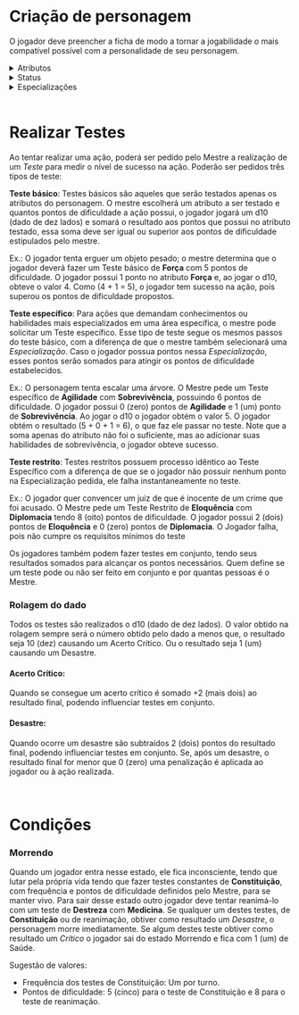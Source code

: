 
# Criação de personagem

  

  

O jogador deve preencher a ficha de modo a tornar a jogabilidade o mais compatível possível com a personalidade de seu personagem.

  

  

<details>

  

<summary>Atributos</summary></br>

  

<p>Atributos representam as habilidades inatas de cada personagem. Certas ações requerem *Testes* que avaliam essas habilidades. Quanto maior o valor do atributo, maior é a probabilidade de sucesso.</p>

  

  

<p>Cada personagem começa com todos os atributos definidos como 0 (zero). O jogador tem à disposição 5 (cinco) pontos para distribuir entre os 7 (sete) atributos disponíveis. Cada atributo pode receber no máximo 1 (um) ponto. Uma única troca é permitida por personagem, consistindo em retirar 1 (um) ponto de um atributo que tenha 0 (zero) pontos (deixando-o com -1) e adicioná-lo a outro atributo que já tenha 1 (um) ponto (aumentando para +2).</p>

  

  

#### Os Atributos são:

  

-  **Força**: É a capacidade física do personagem. Definindo a resistência de seu corpo, a quantidade de carga que o corpo suporta e o poder de seus ataques físicos.

  

-  **Constituição**: É a resistência do corpo do personagem. Aumenta a *imunidade*, fôlego e resistência a mudanças climáticas e necessidades fisiológicas (fome, sede).

  

-  **Raciocínio**: É a capacidade chegar a conclusões baseada em uma sequência de fatos. Facilita encontrar conclusões concretas nas informações obtidas além de facilitar e agilizar o aprendizado de novos conhecimentos.

  

-  **Percepção**: É a capacidade de compreender o ambiente a sua volta. Facilita encontrar informações escondidas e influencia na atenção e foco do personagem.

  

-  **Destreza**: Determina a precisão com que cada tarefa é realizada. Influencia na coordenação motora do personagem e precisão de seus movimentos.

  

-  **Agilidade**: Determina a Mobilidade do corpo e rapidez para realizar tarefas.

  

-  **Eloquência**: Refere-se à habilidade de compreender contextos sociais e expressar pensamentos de maneira clara e compreensível.

  

  

</details>

  

<details>

  

<summary>Status</summary></br>

  

<p>Os Status do personagem possuem valores padrão, que são alterados inicialmente baseado em seus atributos.</p>

  

  

-  **Saúde**: Define a vitalidade do personagem. Se a saúde chegar a 0 (zero) o personagem entra no estado *Morrendo*. A Saúde possui valor padrão de 10.

  

-  **Imunidade**: Define a resistência do corpo a doenças e infecções. Se a Imunidade chegar a 0 (zero) o jogador entra no estado Doente e passa a perder saúde ao longo do tempo. A Imunidade possui o valor padrão de 15 (quinze) pontos, sendo aumentados em 1 (um) para cada ponto de Constituição possuído.

  

-  **Sanidade**: Define a saúde mental do personagem. Define o controle sobre as próprias ações e pensamentos. Baixos valores de Sanidade podem causar alucinações, pesadelos etc. Perder altos valores de Sanidade de uma única vez pode causar um <ins>*Trauma*</ins>. Se chegar a 0 (zero), O jogador entra em estado de Loucura. A Sanidade possui o valor padrão de 12 (doze) pontos, sendo aumentados em 1 (um) para cada ponto de Percepção possuído.

  

</details>

  

<details>

  

<summary>Especializações</summary></br>

  

<p>São habilidades aprendidas e aperfeiçoadas ao longo da vida. Algumas ações mais específicas serão testadas por meio de *Testes Específicos*, os quais podem ser influenciados positivamente pela *Especialização* sugerida. Também existirão algumas Ações restritas que exigirão Testes Restritos que só poderão ser realizados por quem possuir ao menos 1 (um) ponto na especialização requerida.</p>

  

<p>Cada personagem poderá distribuir 7 pontos dentre as 14 Especializações disponíveis, podendo colocar até 2 pontos em cada.</p>

  

  

#### As Especializações são:

  

-  **Medicina**: Saber acerca de medicamentos, plantas medicinais, e possuir conhecimentos fundamentais em curativos e procedimentos cirúrgicos.

-  **Pesquisa**: Maior habilidade e velocidade para buscar e compreender informações obtidas por materiais escritos ou pela fala de outras pessoas

-  **Investigação**: Habilidade de encontrar objetos ou informações importantes no ambiente a volta.

-  **Psicologia**: Habilidade de compreender melhor o comportamento humano e entender como os outros pensam.

-  **Combate físico**: Habilidade de combate usando o próprio corpo como arma.

-  **Armas de fogo**: Habilidade de manusear armas de fogo de forma eficiente e com maior precisão.

-  **Armas corpo a corpo**: Habilidade de manusear armas brancas com maior facilidade e eficiência.

-  **Mecânica**: Habilidade para manusear máquinas e ferramentas de reparo, compreendendo-as de maneira mais aprofundada.

-  **Agropecuária**: Conhecimento aprofundado acerca de plantações, solo, animais e a interação entre eles.

-  **Sobrevivência**: Habilidade e conhecimento acerca do uso de recursos da natureza e atividades básicas para a sobrevivência ao ar livre.

-  **Intimidação**: Habilidade de persuadir outras pessoas através do medo.

-  **Manipulação**: Habilidade de moldar o pensamento das pessoas para chegar ao resultado desejado.

-  **Diplomacia**: Habilidade de argumentar com outras pessoas a fim de convencê-las de um ponto.

-  **Carisma**: Habilidade social de interagir de forma agradável com outras pessoas induzindo-as a confiar mais em você.

</details>

  
</br>

# Realizar Testes

  

Ao tentar realizar uma ação, poderá ser pedido pelo Mestre a realização de um *Teste* para medir o nível de sucesso na ação. Poderão ser pedidos três tipos de teste:

**Teste básico**: Testes básicos são aqueles que serão testados apenas os atributos do personagem. O mestre escolherá um atributo a ser testado e quantos pontos de dificuldade a ação possui, o jogador jogará um d10 (dado de dez lados) e somará o resultado aos pontos que possui no atributo testado, essa soma deve ser igual ou superior aos pontos de dificuldade estipulados pelo mestre.</br>

  

Ex.: O jogador tenta erguer um objeto pesado; o mestre determina que o jogador deverá fazer um Teste básico de **Força** com 5 pontos de dificuldade. O jogador possui 1 ponto no atributo **Força** e, ao jogar o d10, obteve o valor 4. Como (4 + 1 = 5), o jogador tem sucesso na ação, pois superou os pontos de dificuldade propostos. 

**Teste específico**: Para ações que demandam conhecimentos ou habilidades mais especializados em uma área específica, o mestre pode solicitar um Teste específico. Esse tipo de teste segue os mesmos passos do teste básico, com a diferença de que o mestre também selecionará uma *Especialização*. Caso o jogador possua pontos nessa *Especialização*, esses pontos serão somados para atingir os pontos de dificuldade estabelecidos.</br>

  

Ex.: O personagem tenta escalar uma árvore. O Mestre pede um Teste específico de **Agilidade** com **Sobrevivência**, possuindo 6 pontos de dificuldade. O jogador possui 0 (zero) pontos de **Agilidade** e 1 (um) ponto de **Sobrevivência**. Ao jogar o d10 o jogador obtém o valor 5. O jogador obtém o resultado (5 + 0 + 1 = 6), o que faz ele passar no teste. Note que a soma apenas do atributo não foi o suficiente, mas ao adicionar suas habilidades de sobrevivência, o jogador obteve sucesso.

**Teste restrito**: Testes restritos possuem processo idêntico ao Teste Específico com a diferença de que se o jogador não possuir nenhum ponto na Especialização pedida, ele falha instantaneamente no teste.</br>

  

Ex.: O jogador quer convencer um juiz de que é inocente de um crime que foi acusado. O Mestre pede um Teste Restrito de **Eloquência** com **Diplomacia** tendo 8 (oito) pontos de dificuldade. O jogador possui 2 (dois) pontos de **Eloquência** e 0 (zero) pontos de **Diplomacia**. O Jogador falha, pois não cumpre os requisitos mínimos do teste

Os jogadores também podem fazer testes em conjunto, tendo seus resultados somados para alcançar os pontos necessários. Quem define se um teste pode ou não ser feito em conjunto e por quantas pessoas é o Mestre.

### Rolagem do dado
Todos os testes são realizados o d10 (dado de dez lados). O  valor obtido na rolagem sempre será o número obtido pelo dado a menos que, o resultado seja 10 (dez) causando um Acerto Crítico. Ou o resultado seja 1 (um) causando um Desastre.

#### Acerto Crítico: 
Quando se consegue um acerto crítico  é somado +2 (mais dois) ao resultado final, podendo influenciar testes em conjunto.

#### Desastre:
Quando ocorre um desastre são subtraídos 2 (dois) pontos do resultado final, podendo influenciar testes em conjunto. Se, após um desastre, o resultado final for menor que 0 (zero) uma penalização é aplicada ao jogador ou à ação realizada.

</br>


# Condições

### Morrendo

Quando um jogador entra nesse estado, ele fica inconsciente, tendo que lutar pela própria vida tendo que fazer testes constantes de **Constituição**, com frequência e pontos de dificuldade definidos pelo Mestre, para se manter vivo. Para sair desse estado outro jogador deve tentar reanimá-lo com um teste de **Destreza** com **Medicina**. Se qualquer um destes testes, de **Constituição** ou de reanimação, obtiver como resultado um *Desastre*, o personagem morre imediatamente. Se algum destes teste obtiver como resultado um *Crítico* o jogador sai do estado Morrendo e fica com 1 (um) de Saúde.

Sugestão de valores:
* Frequência dos testes de Constituição: Um por turno.
* Pontos de dificuldade: 5 (cinco) para o teste de Constituição e 8 para o teste de reanimação.